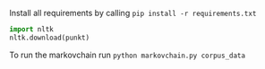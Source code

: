 
Install all requirements by calling `pip install -r requirements.txt`

```python
import nltk
nltk.download(punkt)
```

To run the markovchain run `python markovchain.py corpus_data`